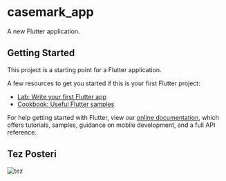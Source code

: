 # casemark_app

A new Flutter application.

## Getting Started

This project is a starting point for a Flutter application.

A few resources to get you started if this is your first Flutter project:

- [Lab: Write your first Flutter app](https://flutter.dev/docs/get-started/codelab)
- [Cookbook: Useful Flutter samples](https://flutter.dev/docs/cookbook)

For help getting started with Flutter, view our
[online documentation](https://flutter.dev/docs), which offers tutorials,
samples, guidance on mobile development, and a full API reference.

## Tez Posteri
![tez](https://user-images.githubusercontent.com/93656127/174814687-62049b72-0a09-4a34-9a9f-5ada244f4315.png)
